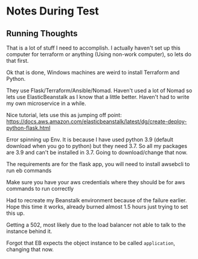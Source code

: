 # Notes During Test

## Running Thoughts
That is a lot of stuff I need to accomplish. I actually haven't set up this computer for terraform or anything (Using non-work computer), so lets do that first.

Ok that is done, Windows machines are weird to install Terraform and Python.

They use Flask/Terraform/Ansible/Nomad. Haven't used a lot of Nomad so lets use ElasticBeanstalk as I know that a little better. Haven't had to write my own microservice in a while.

Nice tutorial, lets use this as jumping off point: https://docs.aws.amazon.com/elasticbeanstalk/latest/dg/create-deploy-python-flask.html

Error spinning up Env. It is because I have used python 3.9 (default download when you go to python) but they need 3.7. So all my packages are 3.9 and can't be installed in 3.7. Going to download/change that now.

The requirements are for the flask app, you will need to install awsebcli to run eb commands

Make sure you have your aws credentials where they should be for aws commands to run correctly

Had to recreate my Beanstalk environment because of the failure earlier. Hope this time it works, already burned almost 1.5 hours just trying to set this up.

Getting a 502, most likely due to the load balancer not able to talk to the instance behind it.

Forgot that EB expects the object instance to be called `application`, changing that now.

